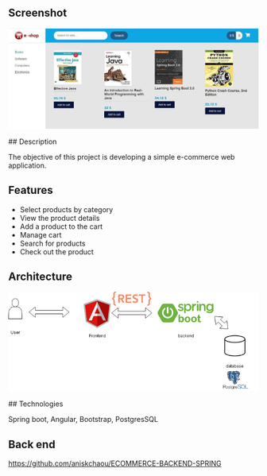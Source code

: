 ## Screenshot
<p align="center">
<img src="intro.jpg" />
</p>
## Description

The objective of this project is developing a simple e-commerce web application.

## Features

 - Select products by category
 - View the product details
 - Add a product to the cart
 - Manage cart
 - Search for products
 - Check out the product

## Architecture
<p align="center">
<img src="architecture.png" />
</p>
## Technologies

Spring boot, Angular, Bootstrap, PostgresSQL

## Back end
https://github.com/aniskchaou/ECOMMERCE-BACKEND-SPRING